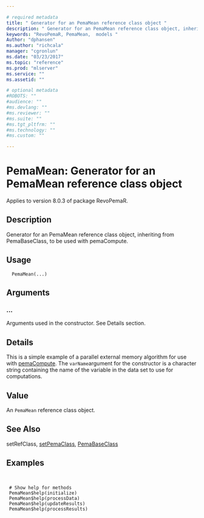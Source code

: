 ```yaml
--- 

# required metadata 
title: " Generator for an PemaMean reference class object " 
description: " Generator for an PemaMean reference class object, inheriting from PemaBaseClass, to be used with pemaCompute. " 
keywords: "RevoPemaR, PemaMean,  models " 
Author: "dphansen"
ms.author: "richcala" 
manager: "cgronlun" 
ms.date: "03/23/2017" 
ms.topic: "reference" 
ms.prod: "mlserver" 
ms.service: "" 
ms.assetid: "" 

# optional metadata 
#ROBOTS: "" 
#audience: "" 
#ms.devlang: "" 
#ms.reviewer: "" 
#ms.suite: "" 
#ms.tgt_pltfrm: "" 
#ms.technology: "" 
#ms.custom: "" 

--- 
```



 # PemaMean:  Generator for an PemaMean reference class object 

 Applies to version 8.0.3 of package RevoPemaR.

 ## Description

Generator for an PemaMean reference class object, inheriting from PemaBaseClass, to be used with pemaCompute.


 ## Usage

```   
  PemaMean(...)

```


 ## Arguments




 ###  ...
  Arguments used in the constructor. See Details section.  



 ## Details

This is a simple example of a parallel external memory algorithm for use with
[pemaCompute](pemacompute.md). The `varName`argument for the constructor is a
character string containing the name of the variable in the data set to use
for computations.


 ## Value

An `PemaMean` reference class object.








 ## See Also

setRefClass,
[setPemaClass](setpemaclass.md),
[PemaBaseClass](pemabaseclass.md)

 ## Examples

 ```


  # Show help for methods
  PemaMean$help(initialize)
  PemaMean$help(processData)
  PemaMean$help(updateResults)
  PemaMean$help(processResults)
```




